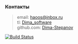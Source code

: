 ### Контакты

> email: [haoos@inbox.ru](mailto:haoos@inbox.ru) <br>
> tl: [Dima_software](https://t.me/Dima_software) <br>
> github.com: [Dima-Stepanov](https://github.com/Dima-Stepanov)

[![Build Status](https://app.travis-ci.com/Dima-Stepanov/job4j_elementary.svg?branch=master)](https://app.travis-ci.com/Dima-Stepanov/job4j_elementary)
